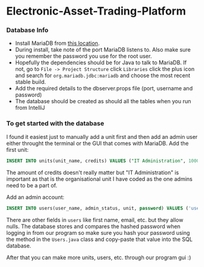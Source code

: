 # Electronic-Asset-Trading-Platform

### Database Info

- Install MariaDB from [this location](https://mariadb.org/download/).
- During install, take note of the port MariaDB listens to. Also make sure you remember the password you use for the root user.
- Hopefully the dependencies should be for Java to talk to MariaDB. If not, go to `File -> Project Structure` click `Libraries` click the plus icon and search for `org.mariadb.jdbc:mariadb` and choose the most recent stable build.
- Add the required details to the dbserver.props file (port, username and password)
- The database should be created as should all the tables when you run from IntelliJ

### To get started with the database

I found it easiest just to manually add a unit first and then add an admin user either throught the terminal or the GUI that comes with MariaDB.
Add the first unit: 
```sql
INSERT INTO units(unit_name, credits) VALUES ("IT Administration", 1000);
```

The amount of credits doesn't really matter but "IT Administration" is important as that is the organisational unit I have coded as the one admins need to be a part of.

Add an admin account:
```sql
INSERT INTO users(user_name, admin_status, unit, password) VALUES ('username', true, 1, 'hashedpassword');
```

There are other fields in `users` like first name, email, etc. but they allow nulls. The database stores and compares the hashed password when logging in from our program so make sure you hash your password using the method in the `Users.java` class and copy-paste that value into the SQL database.

After that you can make more units, users, etc. through our program gui :)
